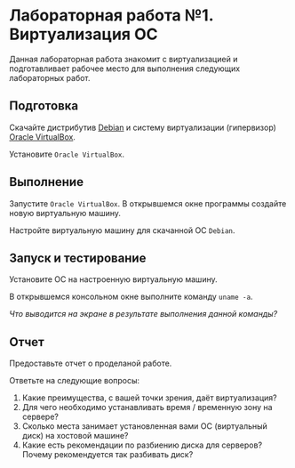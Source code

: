 # Лабораторная работа №1. Виртуализация ОС

Данная лабораторная работа знакомит с виртуализацией и подготавливает рабочее место
для выполнения следующих лабораторных работ.

## Подготовка

Скачайте дистрибутив [Debian](https://www.debian.org/distrib/) и систему виртуализации 
(гипервизор) [Oracle VirtualBox](https://www.virtualbox.org/wiki/Downloads).

Установите `Oracle VirtualBox`.

## Выполнение

Запустите `Oracle VirtualBox`. В открывшемся окне программы создайте новую виртуальную
машину.

Настройте виртуальную машину для скачанной ОС `Debian`.

## Запуск и тестирование

Установите ОС на настроенную виртуальную машину.

В открывшемся консольном окне выполните команду `uname -a`.

_Что выводится на экране в результате выполнения данной команды?_

## Отчет

Предоставьте отчет о проделаной работе.

Ответьте на следующие вопросы:

1. Какие преимущества, с вашей точки зрения, даёт виртуализация?
2. Для чего необходимо устанавливать время / временную зону на сервере?
3. Сколько места занимает установленная вами ОС (виртуальный диск) на хостовой машине?
4. Какие есть рекомендации по разбиению диска для серверов? Почему рекомендуется так разбивать диск?
